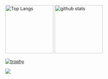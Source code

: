 <p align="left"> 
  <img alt="Top Langs" height="150px" src="https://github-readme-stats.vercel.app/api/top-langs/?username=HiLow2021&layout=compact&show_icons=true&theme=tokyonight" />
  <img alt="github stats" height="150px" src="https://github-readme-stats.vercel.app/api?username=HiLow2021&theme=tokyonight&show_icons=ture" />
</p>

[![trophy](https://github-profile-trophy.vercel.app/?username=HiLow2021&theme=tokyonight&column=7
)](https://github.com/ryo-ma/github-profile-trophy)

![](https://komarev.com/ghpvc/?username=HiLow2021)